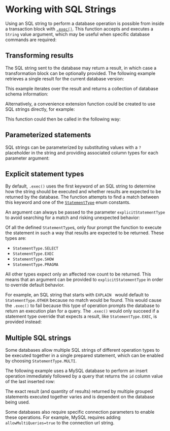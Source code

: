 <show-structure for="chapter,procedure" depth="2"/>

# Working with SQL Strings

Using an SQL string to perform a database operation is possible from inside a transaction block with 
[`.exec()`](https://jetbrains.github.io/Exposed/api/exposed-core/org.jetbrains.exposed.v1.core/-transaction/exec.html). 
This function accepts and executes a `String` value argument, which may be useful when specific database commands are required:

<code-block lang="kotlin"
            src="exposed-transactions/src/main/kotlin/org/example/examples/ExecExamples.kt"
            include-lines="26-28"/>

## Transforming results

The SQL string sent to the database may return a result, in which case a transformation block can be optionally provided. 
The following example retrieves a single result for the current database version:

<code-block lang="kotlin"
            src="exposed-transactions/src/main/kotlin/org/example/examples/ExecExamples.kt"
            include-lines="30-33"/>

This example iterates over the result and returns a collection of database schema information:

<code-block lang="kotlin"
            src="exposed-transactions/src/main/kotlin/org/example/examples/ExecExamples.kt"
            include-lines="36-45"/>

Alternatively, a convenience extension function could be created to use SQL strings directly, for example:

<code-block lang="kotlin"
            src="exposed-transactions/src/main/kotlin/org/example/examples/ExecAndMapFunction.kt"/>

This function could then be called in the following way:

<code-block lang="kotlin"
            src="exposed-transactions/src/main/kotlin/org/example/examples/ExecExamples.kt"
            include-lines="70-72"/>

## Parameterized statements

SQL strings can be parameterized by substituting values with a `?` placeholder in the string and providing associated column types for each parameter argument:

<code-block lang="kotlin"
            src="exposed-transactions/src/main/kotlin/org/example/examples/ExecExamples.kt"
            include-lines="81-90"/>

## Explicit statement types

By default, `.exec()` uses the first keyword of an SQL string to determine how the string should be executed and whether 
results are expected to be returned by the database. The function attempts to find a match between this keyword and 
one of the [`StatementType`](https://jetbrains.github.io/Exposed/api/exposed-core/org.jetbrains.exposed.v1.sql.statements/-statement-type/index.html) 
enum constants.

An argument can always be passed to the parameter `explicitStatementType` to avoid searching for a match and risking unexpected behavior:

<code-block lang="kotlin"
            src="exposed-transactions/src/main/kotlin/org/example/examples/ExecExamples.kt"
            include-lines="48-51"/>

Of all the defined `StatementType`s, only four prompt the function to execute the statement in such a way that results are 
expected to be returned. These types are:
* `StatementType.SELECT`
* `StatementType.EXEC`
* `StatementType.SHOW`
* `StatementType.PRAGMA`

All other types expect only an affected row count to be returned. This means that an argument can be provided to `explicitStatementType` 
in order to override default behavior.

For example, an SQL string that starts with `EXPLAIN ` would default to `StatementType.OTHER` because no match would be found. 
This would cause the `.exec()` to fail because this type of operation prompts the database to return an execution plan for a query. 
The `.exec()` would only succeed if a statement type override that expects a result, like `StatementType.EXEC`, is provided instead:

<code-block lang="kotlin"
            src="exposed-transactions/src/main/kotlin/org/example/examples/ExecExamples.kt"
            include-lines="99-110"/>

## Multiple SQL strings

Some databases allow multiple SQL strings of different operation types to be executed together in a single prepared statement, 
which can be enabled by choosing `StatementType.MULTI`.

The following example uses a MySQL database to perform an insert operation immediately followed by a query that returns 
the `id` column value of the last inserted row:

<code-block lang="kotlin"
            src="exposed-transactions/src/main/kotlin/org/example/examples/ExecMySQLExamples.kt"
            include-lines="26-40"/>

<note>
The exact result (and quantity of results) returned by multiple grouped statements executed together varies and is dependent on 
the database being used.

Some databases also require specific connection parameters to enable these operations. For example, 
MySQL requires adding <code>allowMultiQueries=true</code> to the connection url string.
</note>
